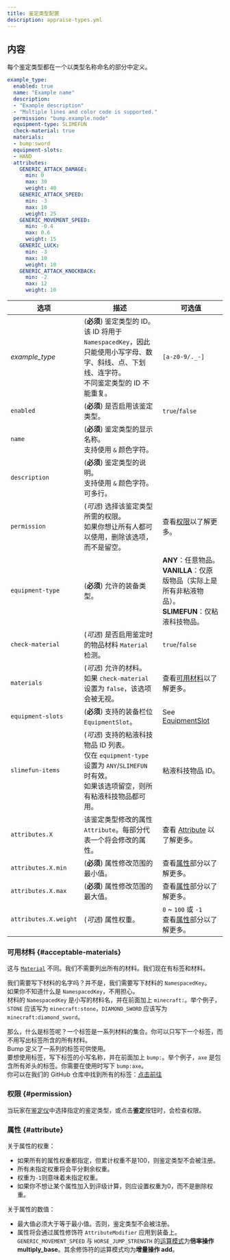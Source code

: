 ```yaml
---
title: 鉴定类型配置
description: appraise-types.yml
---
```


## 内容

每个鉴定类型都在一个以类型名称命名的部分中定义。

```yaml title="/plugins/Bump/appraise-types.yml"
example_type:
  enabled: true
  name: "Example name"
  description:
  - "Example description"
  - "Multiple lines and color code is supported."
  permission: "bump.example.node"
  equipment-type: SLIMEFUN
  check-material: true
  materials:
  - bump:sword
  equipment-slots:
  - HAND
  attributes:
    GENERIC_ATTACK_DAMAGE:
      min: 0
      max: 30
      weight: 40
    GENERIC_ATTACK_SPEED:
      min: -3
      max: 10
      weight: 25
    GENERIC_MOVEMENT_SPEED:
      min: -0.4
      max: 0.6
      weight: 15
    GENERIC_LUCK:
      min: -3
      max: 10
      weight: 10
    GENERIC_ATTACK_KNOCKBACK:
      min: -2
      max: 12
      weight: 10
```

| 选项 | 描述 | 可选值 |
| --- | --- | --- |
| *example_type* | (**必须**) 鉴定类型的 ID。<br />该 ID 将用于 `NamespacedKey`，因此只能使用小写字母、数字、斜线、点、下划线、连字符。<br />不同鉴定类型的 ID 不能重复。 | `[a-z0-9/._-]` |
| `enabled` | (**必须**) 是否启用该鉴定类型。 | `true`/`false` |
| `name` | (**必须**) 鉴定类型的显示名称。<br />支持使用 `&` 颜色字符。 | |
| `description` | (**必须**) 鉴定类型的说明。<br />支持使用 `&` 颜色字符。<br />可多行。 | |
| `permission` | (*可选*) 选择该鉴定类型所需的权限。<br />如果你想让所有人都可以使用，删除该选项，而不是留空。 | 查看[权限](#permission)以了解更多。 |  
| `equipment-type` | (**必须**) 允许的装备类型。<br /> | **ANY**：任意物品。<br />**VANILLA**：仅原版物品（实际上是所有非粘液物品）。<br />**SLIMEFUN**：仅粘液科技物品。 |
| `check-material` | (*可选*) 是否启用鉴定时的物品材料 `Material` 检测。 | `true`/`false` |
| `materials` | (*可选*) 允许的材料。<br />如果 `check-material` 设置为 `false`，该选项会被无视。 | 查看[可用材料](#acceptable-materials)以了解更多。 |
| `equipment-slots` | (**必须**) 支持的装备栏位`EquipmentSlot`。 | See [EquipmentSlot](https://hub.spigotmc.org/javadocs/spigot/org/bukkit/inventory/EquipmentSlot.html) |
| `slimefun-items` | (*可选*) 支持的粘液科技物品 ID 列表。<br />仅在 `equipment-type` 设置为 `ANY`/`SLIMEFUN` 时有效。<br />如果该选项留空，则所有粘液科技物品都可用。 | 粘液科技物品 ID。 |
| `attributes.X` | 该鉴定类型修改的属性 `Attribute`。每部分代表一个将会修改的属性。 | 查看 [Attribute](https://hub.spigotmc.org/javadocs/spigot/org/bukkit/attribute/Attribute.html) 以了解更多。 |
| `attributes.X.min` | (**必须**) 属性修改范围的最小值。 | 查看[属性](#attribute)部分以了解更多。 |
| `attributes.X.max` | (**必须**) 属性修改范围的最大值。 | 查看[属性](#attribute)部分以了解更多。 |
| `attributes.X.weight` | (*可选*) 属性权重。 | `0` ~ `100` 或 `-1`<br />查看[属性](#attribute)部分以了解更多。 |

### 可用材料 {#acceptable-materials}

这与 [`Material`](https://hub.spigotmc.org/javadocs/spigot/org/bukkit/Material.html) 不同。我们不需要列出所有的材料。我们现在有标签和材料。

我们需要写下材料的名字吗？并不是，我们需要写下材料的 `NamespacedKey`。  
如果你不知道什么是 `NamespacedKey`，不用担心。  
材料的 `NamespacedKey` 是小写的材料名，并在前面加上 `minecraft:`。举个例子，`STONE` 应该写为 `minecraft:stone`，`DIAMOND_SWORD` 应该写为 `minecraft:diamond_sword`。

那么，什么是标签呢？一个标签是一系列材料的集合。你可以只写下一个标签，而不用写出标签所含的所有材料。  
Bump 定义了一系列的标签可供使用。  
要想使用标签，写下标签的小写名称，并在前面加上 `bump:`。举个例子，`axe` 是包含所有斧头的标签。你需要在使用时写下 `bump:axe`。  
你可以在我们的 GitHub 仓库中找到所有的标签：[点击前往](https://github.com/SlimefunGuguProject/Bump/tree/main/src/main/resources/tags)

### 权限 {#permission}

当玩家在[鉴定仪](/zh-cn/bump/items/appraise-instrument)中选择指定的鉴定类型，或点击**鉴定**按钮时，会检查权限。

### 属性 {#attribute}

关于属性的权重：

- 如果所有的属性权重都指定，但累计权重不是100，则鉴定类型不会被注册。
- 所有未指定权重将会平分剩余权重。
- 权重为`-1`则意味着未指定权重。
- 如果你不想让某个属性加入到评级计算，则应设置权重为0，而不是删除权重。

关于属性的数值：

- 最大值必须大于等于最小值。否则，鉴定类型不会被注册。
- 属性将会通过属性修饰符 `AttributeModifier` 应用到装备上。`GENERIC_MOVEMENT_SPEED` 与 `HORSE_JUMP_STRENGTH` 的[运算模式](https://zh.minecraft.wiki/w/%E5%B1%9E%E6%80%A7#%E8%BF%90%E7%AE%97%E6%A8%A1%E5%BC%8F)为**倍率操作 multiply_base**。其余修饰符的运算模式均为**增量操作 add**。
